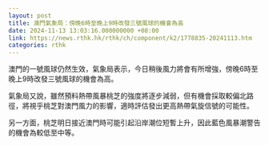 ```yaml
---
layout: post
title: 澳門氣象局：傍晚6時至晚上9時改發三號風球的機會為高
date: 2024-11-13 13:03:16.000000000 +08:00
link: https://news.rthk.hk/rthk/ch/component/k2/1778835-20241113.htm
categories: rthk
---
```


澳門的一號風球仍然生效，氣象局表示，今日稍後風力將會有所增強，傍晚6時至晚上9時改發三號風球的機會為高。

氣象局又說，雖然預料熱帶風暴桃芝的強度將逐步減弱，但有機會採取較偏北路徑，將視乎桃芝對澳門風力的影響，適時評估發出更高熱帶氣旋信號的可能性。

另一方面，桃芝明日接近澳門時可能引起沿岸潮位短暫上升，因此藍色風暴潮警告的機會為較低至中等。
